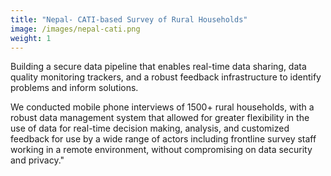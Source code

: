 ```yaml
---
title: "Nepal- CATI-based Survey of Rural Households"
image: /images/nepal-cati.png
weight: 1
---
```


Building a secure data pipeline that enables real-time data sharing, data quality monitoring trackers, and a robust feedback infrastructure to identify problems and inform solutions.

We conducted mobile phone interviews of 1500+ rural households, with a robust data management system that allowed for greater flexibility in the use of data for real-time decision making, analysis, and customized feedback for use by a wide range of actors including frontline survey staff working in a remote environment, without compromising on data security and privacy."
